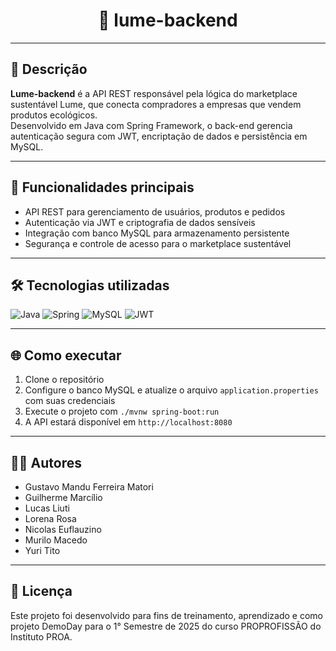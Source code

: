<div align="center">
  <h1>📁 lume-backend</h1>
</div>

---

## 📖 Descrição

**Lume-backend** é a API REST responsável pela lógica do marketplace sustentável Lume, que conecta compradores a empresas que vendem produtos ecológicos.  
Desenvolvido em Java com Spring Framework, o back-end gerencia autenticação segura com JWT, encriptação de dados e persistência em MySQL.

---

## 🚀 Funcionalidades principais

- API REST para gerenciamento de usuários, produtos e pedidos  
- Autenticação via JWT e criptografia de dados sensíveis  
- Integração com banco MySQL para armazenamento persistente  
- Segurança e controle de acesso para o marketplace sustentável

---

## 🛠️ Tecnologias utilizadas

![Java](https://img.shields.io/badge/Java-007396?style=for-the-badge&logo=java&logoColor=white) ![Spring](https://img.shields.io/badge/Spring-6DB33F?style=for-the-badge&logo=spring&logoColor=white) ![MySQL](https://img.shields.io/badge/MySQL-4479A1?style=for-the-badge&logo=mysql&logoColor=white) ![JWT](https://img.shields.io/badge/JWT-000000?style=for-the-badge&logo=JSON%20web%20tokens)

---

## 🌐 Como executar

1. Clone o repositório  
2. Configure o banco MySQL e atualize o arquivo `application.properties` com suas credenciais  
3. Execute o projeto com `./mvnw spring-boot:run`  
4. A API estará disponível em `http://localhost:8080`

---

## 👨‍💻 Autores

- Gustavo Mandu Ferreira Matori
- Guilherme Marcílio
- Lucas Liuti
- Lorena Rosa
- Nicolas Euflauzino
- Murilo Macedo
- Yuri Tito

---

## 📄 Licença

Este projeto foi desenvolvido para fins de treinamento, aprendizado e como projeto DemoDay para o 1° Semestre de 2025 do curso PROPROFISSÃO do Instituto PROA.

